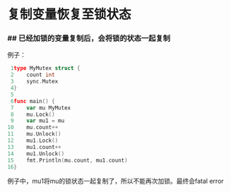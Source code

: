 # 复制变量恢复至锁状态


<!--more-->

### ## 已经加锁的变量复制后，会将锁的状态一起复制

例子：

```go
 1type MyMutex struct {
 2    count int
 3    sync.Mutex
 4}
 5
 6func main() {
 7    var mu MyMutex
 8    mu.Lock()
 9    var mu1 = mu
10    mu.count++
11    mu.Unlock()
12    mu1.Lock()
13    mu1.count++
14    mu1.Unlock()
15    fmt.Println(mu.count, mu1.count)
16}
```

例子中，mu1将mu的锁状态一起复制了，所以不能再次加锁。最终会fatal error